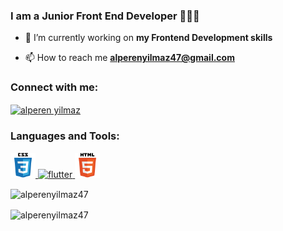 <h3 align="left">I am a Junior Front End Developer 👩🏻‍💻</h3>

- 🔭 I’m currently working on **my Frontend Development skills**

- 📫 How to reach me **alperenyilmaz47@gmail.com**



<h3 align="left">Connect with me:</h3>
<p align="left">
<a href="https://linkedin.com/in/alperen yilmaz" target="blank"><img align="center" src="https://raw.githubusercontent.com/rahuldkjain/github-profile-readme-generator/master/src/images/icons/Social/linked-in-alt.svg" alt="alperen yilmaz" height="30" width="40" /></a>
</p>


<h3 align="left">Languages and Tools:</h3>
<p align="left"> <a href="https://www.w3schools.com/css/" target="_blank" rel="noreferrer"> <img src="https://raw.githubusercontent.com/devicons/devicon/master/icons/css3/css3-original-wordmark.svg" alt="css3" width="40" height="40"/> </a> <a href="https://flutter.dev" target="_blank" rel="noreferrer"> <img src="https://www.vectorlogo.zone/logos/flutterio/flutterio-icon.svg" alt="flutter" width="40" height="40"/> </a> <a href="https://www.w3.org/html/" target="_blank" rel="noreferrer"> <img src="https://raw.githubusercontent.com/devicons/devicon/master/icons/html5/html5-original-wordmark.svg" alt="html5" width="40" height="40"/> </a> </p>

<p><img align="center" src="https://github-readme-stats.vercel.app/api/top-langs?username=alperenyilmaz47&show_icons=true&locale=en&layout=compact" alt="alperenyilmaz47" /></p>

<p><img align="center" src="https://github-readme-streak-stats.herokuapp.com/?user=alperenyilmaz47&" alt="alperenyilmaz47" /></p>
